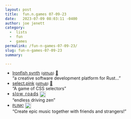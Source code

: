 ```yaml
---
layout: post
title:  fun.n.games 07-09-23
date:   2023-07-09 08:03:11 -0400
author: joe jenett
category:
  -  lists
  -  fun
  -  games
permalink: /fun-n-games-07-09-23/
slug: fun-n-games-07-09-23
summary: 

---
```

<ul class="links">
	<li><a title="Ironfish synth" href="https://makepad.nl/makepad/examples/ironfish/src/index.html">Ironfish synth</a> <small>(<a href="https://github.com/makepad/makepad">github</a>)</small> <a href="https://pinboard.in/u:zero1infinity">📌</a><br>“a creative software development platform for Rust...”</li>
	<li><a title="select.pink" href="https://select.pink/">select.pink</a> <small>(<a href="https://github.com/414owen/select.pink">github</a>)</small> <a href="https://pinboard.in/u:tdjones">📌</a><br>“A game of CSS selectors”</li>
	<li><a title="s l o w  r o a d s" href="https://slowroads.io/">s l o w  r o a d s</a> <a title="dwt-archives: ‘endless driving zen in your browser’" href="https://dwt-archives.joejenett.com/endless-driving-zen-in-your-browser/"><img src="https://iwebthings.joejenett.com/images/select.png" alt="" height="20" style="vertical-align:middle;"></a><br>“endless driving zen”</li>
	<li><a title="PLINK!" href="https://plink.in/"><small>PLINK!</small></a> <a title="dwt-archives: ‘jam with anyone, anywhere in the world’" href="https://dwt-archives.joejenett.com/jam-with-anyone-anywhere-in-the-world/"><img src="https://iwebthings.joejenett.com/images/select.png" alt="" height="20" style="vertical-align:middle;"></a><br>“Create epic music together with friends and strangers!”</li>
</ul>
<a style="display:none;" href="https://brid.gy/publish/mastodon"><small>(cross-posted to mastodon)</small></a>